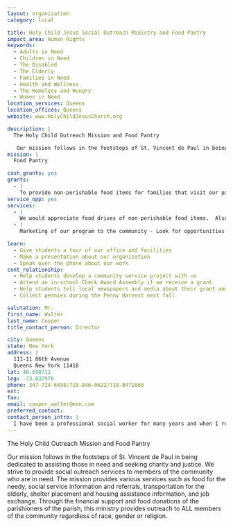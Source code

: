 ```yaml
---
layout: organization
category: local

title: Holy Child Jesus Social Outreach Ministry and Food Pantry
impact_area: Human Rights
keywords: 
  - Adults in Need
  - Children in Need
  - The Disabled
  - The Elderly
  - Families in Need
  - Health and Wellness
  - The Homeless and Hungry
  - Women in Need
location_services: Queens
location_offices: Queens
website: www.HolyChildJesusChurch.org

description: |
  The Holy Child Outreach Mission and Food Pantry

   Our mission follows in the footsteps of St. Vincent de Paul in being dedicated to assisting those in need and seeking charity and justice.  We strive to provide social outreach services to members of the community who are in need.  The mission provides various services such as food for the needy, social service information and referrals, transportation for the elderly, shelter placement and housing assistance information, and job exchange.  Through the financial support and food donations of the parishioners of the parish, this ministry provides outreach to ALL members of the community regardless of race, gender or religion.  
mission: |
  Food Pantry

cash_grants: yes
grants: 
  - |
    To provide non-perishable food items for families that visit our pantry, to help defray the cost of purchasing food for them.  We serve over 200 families per month.  They visit us twice per month and we provide maybe 1-2 days meal supply per family.  
service_opp: yes
services: 
  - |
    We would appreciate food drives of non-perishable food items.  Also a drive to provide personal items such as shampoo, soap, deodorant etc.... also cotton socks, underwear, hats/gloves/scarves (winter items).  Also, baby items - wipes, diapers, baby formula, etc...
  - |
    Marketing of our program to the community - Look for opportunities to advertise our pantry and to search for donors to the program.  

learn: 
  - Give students a tour of our office and facilities
  - Make a presentation about our organization
  - Speak over the phone about our work
cont_relationship: 
  - Help students develop a community service project with us
  - Attend an in-school Check Award Assembly if we receive a grant
  - Help students tell local newspapers and media about their grant and/or project with us
  - Collect pennies during the Penny Harvest next fall

salutation: Mr.
first_name: Walter
last_name: Cooper
title_contact_person: Director

city: Queens
state: New York
address: |
  111-11 86th Avenue  
  Queens New York 11418
lat: 40.698711
lng: -73.837976
phone: 347-724-6438/718-846-0622/718-8471860
ext: 
fax: 
email: cooper_walter@msn.com
preferred_contact: 
contact_person_intro: |
  I have been a professional social worker for many years and when I retired, I was asked to volunteer to help grow my Church's Mission that helped those in the community going through difficult times.  Our group reaches out to anyone who needs our help and we try to help them with whatever difficulty they are having.  We provide non-perishable food items as a first step.  We also interview our clients and we try to help them along the way so that at some point they will be self-sufficient again.  
---
```

The Holy Child Outreach Mission and Food Pantry

 Our mission follows in the footsteps of St. Vincent de Paul in being dedicated to assisting those in need and seeking charity and justice.  We strive to provide social outreach services to members of the community who are in need.  The mission provides various services such as food for the needy, social service information and referrals, transportation for the elderly, shelter placement and housing assistance information, and job exchange.  Through the financial support and food donations of the parishioners of the parish, this ministry provides outreach to ALL members of the community regardless of race, gender or religion.  